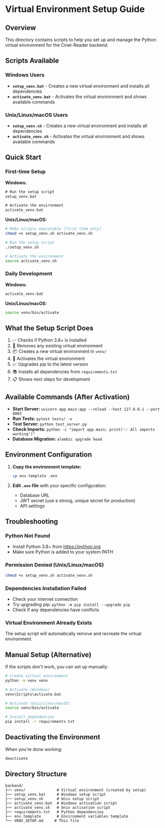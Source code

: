 # Virtual Environment Setup Guide

## Overview
This directory contains scripts to help you set up and manage the Python virtual environment for the Cinei-Reader backend.

## Scripts Available

### Windows Users
- **`setup_venv.bat`** - Creates a new virtual environment and installs all dependencies
- **`activate_venv.bat`** - Activates the virtual environment and shows available commands

### Unix/Linux/macOS Users  
- **`setup_venv.sh`** - Creates a new virtual environment and installs all dependencies
- **`activate_venv.sh`** - Activates the virtual environment and shows available commands

## Quick Start

### First-time Setup

**Windows:**
```cmd
# Run the setup script
setup_venv.bat

# Activate the environment
activate_venv.bat
```

**Unix/Linux/macOS:**
```bash
# Make scripts executable (first time only)
chmod +x setup_venv.sh activate_venv.sh

# Run the setup script
./setup_venv.sh

# Activate the environment
source activate_venv.sh
```

### Daily Development

**Windows:**
```cmd
activate_venv.bat
```

**Unix/Linux/macOS:**
```bash
source venv/bin/activate
```

## What the Setup Script Does

1. ✅ Checks if Python 3.8+ is installed
2. 🧹 Removes any existing virtual environment
3. 📦 Creates a new virtual environment in `venv/`
4. 🔧 Activates the virtual environment
5. 📈 Upgrades pip to the latest version
6. 📚 Installs all dependencies from `requirements.txt`
7. 📋 Shows next steps for development

## Available Commands (After Activation)

- **Start Server:** `uvicorn app.main:app --reload --host 127.0.0.1 --port 8003`
- **Run Tests:** `pytest tests/ -v`
- **Test Server:** `python test_server.py`
- **Check Imports:** `python -c "import app.main; print('✅ All imports working')"`
- **Database Migration:** `alembic upgrade head`

## Environment Configuration

1. **Copy the environment template:**
   ```bash
   cp env.template .env
   ```

2. **Edit `.env` file** with your specific configuration:
   - Database URL
   - JWT secret (use a strong, unique secret for production)
   - API settings

## Troubleshooting

### Python Not Found
- Install Python 3.8+ from https://python.org
- Make sure Python is added to your system PATH

### Permission Denied (Unix/Linux/macOS)
```bash
chmod +x setup_venv.sh activate_venv.sh
```

### Dependencies Installation Failed
- Check your internet connection
- Try upgrading pip: `python -m pip install --upgrade pip`
- Check if any dependencies have conflicts

### Virtual Environment Already Exists
The setup script will automatically remove and recreate the virtual environment.

## Manual Setup (Alternative)

If the scripts don't work, you can set up manually:

```bash
# Create virtual environment
python -m venv venv

# Activate (Windows)
venv\Scripts\activate.bat

# Activate (Unix/Linux/macOS)
source venv/bin/activate

# Install dependencies
pip install -r requirements.txt
```

## Deactivating the Environment

When you're done working:
```bash
deactivate
```

## Directory Structure
```
backend/
├── venv/              # Virtual environment (created by setup)
├── setup_venv.bat     # Windows setup script
├── setup_venv.sh      # Unix setup script
├── activate_venv.bat  # Windows activation script
├── activate_venv.sh   # Unix activation script
├── requirements.txt   # Python dependencies
├── env.template       # Environment variables template
└── VENV_SETUP.md     # This file
```
